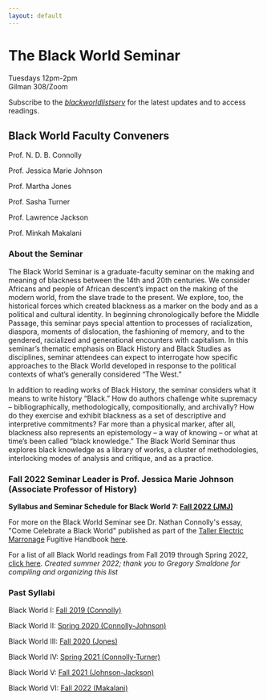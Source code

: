 ```yaml
---
layout: default
---
```


# The Black World Seminar  

Tuesdays 12pm-2pm  
Gilman 308/Zoom  

Subscribe to the [_blackworldlistserv_](https://lists.johnshopkins.edu/sympa/info/blackworldseminar) for the latest updates and to access readings.

## Black World Faculty Conveners  

Prof. N. D. B. Connolly

Prof. Jessica Marie Johnson

Prof. Martha Jones

Prof. Sasha Turner

Prof. Lawrence Jackson

Prof. Minkah Makalani

### About the Seminar

The Black World Seminar is a graduate-faculty seminar on the making and meaning of blackness between the 14th and 20th centuries. We consider Africans and people of African descent’s impact on the making of the modern world, from the slave trade to the present. We explore, too, the historical forces which created blackness as a marker on the body and as a political and cultural identity. In beginning chronologically before the Middle Passage, this seminar pays special attention to processes of racialization, diaspora, moments of dislocation, the fashioning of memory, and to the gendered, racialized and generational encounters with capitalism. In this seminar’s thematic emphasis on Black History and Black Studies as disciplines, seminar attendees can expect to interrogate how specific approaches to the Black World developed in response to the political contexts of what’s generally considered “The West.”
 
In addition to reading works of Black History, the seminar considers what it means to write history “Black.” How do authors challenge white supremacy – bibliographically, methodologically, compositionally, and archivally?  How do they exercise and exhibit blackness as a set of descriptive and interpretive commitments? Far more than a physical marker, after all, blackness also represents an epistemology – a way of knowing – or what at time’s been called “black knowledge.” The Black World Seminar thus explores black knowledge as a library of works, a cluster of methodologies, interlocking modes of analysis and critique, and as a practice.


### Fall 2022 Seminar Leader is Prof. Jessica Marie Johnson (Associate Professor of History) <br>

**Syllabus and Seminar Schedule for Black World 7: [Fall 2022 (JMJ)](https://docs.google.com/document/d/e/2PACX-1vQzI9oYarXKNJJZ-RTvDyAuVaFIJVsnGu0tPakwumA7kxSq68YjXBfkcwW8PhFNxQ/pub)**

For more on the Black World Seminar see Dr. Nathan Connolly's essay, "Come Celebrate a Black World" published as part of the [Taller Electric Marronage](https://www.electricmarronage.com) Fugitive Handbook [here](https://www.electricmarronage.com/electricblog/2020/6/20/come-celebrate-a-black-world).

For a list of all Black World readings from Fall 2019 through Spring 2022, [click here](https://docs.google.com/document/d/e/2PACX-1vQNIYddR4yfYaVZyCxP7LjOzRuvpBtMdqmCgSDPF99DkSxgHn7DVgfrISfnhp8HnQ/pub). *Created summer 2022; thank you to Gregory Smaldone for compiling and organizing this list*

### Past Syllabi

Black World I: [Fall 2019 (Connolly)](https://www.dropbox.com/sh/0eyr6cdb6yhrpsc/AACpuK9KPL9lVntpohGl8xela)

Black World II: [Spring 2020 (Connolly-Johnson)](https://www.dropbox.com/s/29hilzy6yj30xal/SP20BlackWorldSeminar.pdf)

Black World III: [Fall 2020 (Jones)](https://www.dropbox.com/s/ttda01hvejrsi67/fl20blackworld.docx)

Black World IV: [Spring 2021 (Connolly-Turner)](https://www.dropbox.com/s/bcy88qxen1w4kcl/blackworldseminarii.pdf)

Black World V: [Fall 2021 (Johnson-Jackson)](https://docs.google.com/document/d/1z6UEZjamc0cTRU-1IAoHw_-9joZdwYMw/edit?usp=sharing&ouid=106948538052495080775&rtpof=true&sd=true)

Black World VI: [Fall 2022 (Makalani)](https://drive.google.com/drive/folders/1i2uGa4RTEYCx0Ylgb5xyJTuu7YaOPnpS?usp=sharing)
